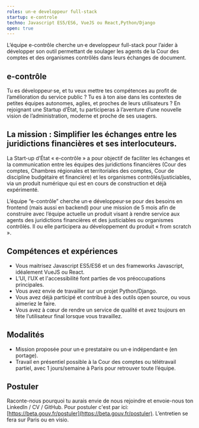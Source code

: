 ```yaml
---
roles: un·e developpeur full-stack
startup: e-controle
techno: Javascript ES5/ES6, VueJS ou React,Python/Django
open: true
---
```


L’équipe e-contrôle cherche un·e developpeur full-stack pour l’aider à développer son outil permettant de soulager les agents de la Cour des comptes et des organismes contrôlés dans leurs échanges de document.

<!--more-->

## e-contrôle

Tu es développeur·se, et tu veux mettre tes compétences au profit de l’amélioration du service public ? Tu es à ton aise dans les contextes de petites équipes autonomes, agiles, et proches de leurs utilisateurs ? En rejoignant une Startup d’État, tu participeras à l’aventure d’une nouvelle vision de l’administration, moderne et proche de ses usagers.

## La mission : Simplifier les échanges entre les juridictions financières et ses interlocuteurs.

La Start-up d’État « e-contrôle » a pour objectif de faciliter les échanges et la communication entre les équipes des juridictions financières (Cour des comptes, Chambres régionales et territoriales des comptes, Cour de discipline budgétaire et financière) et les organismes contrôlés/justiciables, via un produit numérique qui est en cours de construction et déjà expérimenté.

L’équipe “e-contrôle” cherche un·e développeur·se pour des besoins en frontend (mais aussi en backend) pour une mission de 5 mois afin de construire avec l’équipe actuelle un produit visant à rendre service aux agents des juridictions financières et des justiciables ou organismes contrôlés. Il ou elle participera au développement du produit « from scratch ».

## Compétences et expériences

- Vous maitrisez Javascript ES5/ES6 et un des frameworks Javascript, idéalement VueJS ou React.
- L’UI, l’UX et l'accessibilité font parties de vos préoccupations principales. 
- Vous avez envie de travailler sur un projet Python/Django.
- Vous avez déjà participé et contribué à des outils open source, ou vous aimeriez le faire.
- Vous avez à cœur de rendre un service de qualité et avez toujours en tête l’utilisateur final lorsque vous travaillez.

## Modalités

- Mission proposée pour un·e prestataire ou un·e indépendant·e (en portage).
- Travail en présentiel possible à la Cour des comptes ou télétravail partiel, avec 1 jours/semaine à Paris pour retrouver toute l’équipe.

## Postuler

Raconte-nous pourquoi tu aurais envie de nous rejoindre et envoie-nous ton LinkedIn / CV / GitHub. Pour postuler c'est par ici: [https://beta.gouv.fr/postuler](https://beta.gouv.fr/postuler).
L’entretien se fera sur Paris ou en visio.
